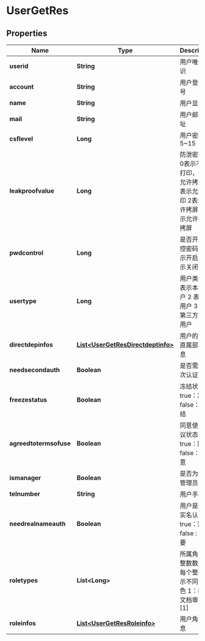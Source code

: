 # UserGetRes

## Properties
Name | Type | Description | Notes
------------ | ------------- | ------------- | -------------
**userid** | **String** | 用户唯一标识 | 
**account** | **String** | 用户登录账号 | 
**name** | **String** | 用户显示名 | 
**mail** | **String** | 用户邮箱地址 | 
**csflevel** | **Long** | 用户密级，5~15 | 
**leakproofvalue** | **Long** | 防泄密配置  0表示不允许打印，也不允许拷屏  1表示允许打印  2表示允许拷屏  3表示允许打印/拷屏 | 
**pwdcontrol** | **Long** | 是否开启管控密码  1 表示开启  0 表示关闭 | 
**usertype** | **Long** | 用户类型  1 表示本地用户  2 表示域用户  3 表示第三方认证用户 | 
**directdepinfos** | [**List&lt;UserGetResDirectdeptinfo&gt;**](UserGetResDirectdeptinfo.md) | 用户的多个直属部门信息 | 
**needsecondauth** | **Boolean** | 是否需要二次认证 | 
**freezestatus** | **Boolean** | 冻结状态 true：冻结 false：未冻结 | 
**agreedtotermsofuse** | **Boolean** | 同意使用协议状态 true：同意  false：未同意 | 
**ismanager** | **Boolean** | 是否为组织管理员 | 
**telnumber** | **String** | 用户手机号 | 
**needrealnameauth** | **Boolean** | 用户是否需实名认证 true：需要 false : 不需要 | 
**roletypes** | **List&lt;Long&gt;** | 所属角色，整数数组，每个整数表示不同的角色  1：表示文档审核员  [1] | 
**roleinfos** | [**List&lt;UserGetResRoleinfo&gt;**](UserGetResRoleinfo.md) | 用户角色信息 | 
